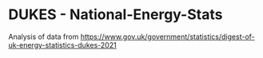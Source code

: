 # DUKES - National-Energy-Stats
Analysis of data from https://www.gov.uk/government/statistics/digest-of-uk-energy-statistics-dukes-2021
